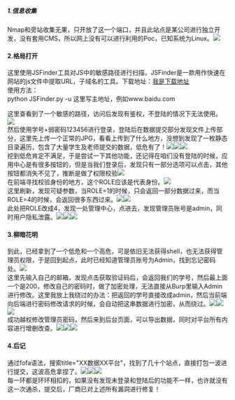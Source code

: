 ##### 1.信息收集

Nmap和旁站收集无果，只开放了这一个端口，并且此站点是某公司进行独立开发，没有套用CMS，所以网上没有可以进行利用的Poc，已知系统为Linux。[![](https://shs3.b.qianxin.com/attack_forum/2021/10/attach-3fcde05c28a121134d8825a9649ab1958e5554cf.jpg)](https://shs3.b.qianxin.com/attack_forum/2021/10/attach-3fcde05c28a121134d8825a9649ab1958e5554cf.jpg)

#### 2.格局打开

这里使用JSFinder工具对JS中的敏感路径进行扫描，JSFinder是一款用作快速在网站的js文件中提取URL，子域名的工具。下载地址：[我是下载地址](https://github.com/Threezh1/JSFinder "我是下载地址")  
使用方法：  
python JSFinder.py -u 这里写主地址，例如www.baidu.com

这里查看到了一个敏感的路径，访问后发现有鉴权，不登陆的情况下无法使用。[![](https://shs3.b.qianxin.com/attack_forum/2021/10/attach-ebd01fdfd5fea30c815e67de2dc512e99e22fd96.jpg)](https://shs3.b.qianxin.com/attack_forum/2021/10/attach-ebd01fdfd5fea30c815e67de2dc512e99e22fd96.jpg)  
然后使用学号+弱密码123456进行登录，登陆后在数据提交部分发现文件上传部分，这里先上传一个正常的JPG，看看上传到了什么地方，没想到发现了一枚静态目录遍历，包含了大量学生及老师提交的数据，低危有了！[![](https://shs3.b.qianxin.com/attack_forum/2021/10/attach-36df576a205731f01c7c40769c7564c97ad843dd.jpg)](https://shs3.b.qianxin.com/attack_forum/2021/10/attach-36df576a205731f01c7c40769c7564c97ad843dd.jpg)[![](https://shs3.b.qianxin.com/attack_forum/2021/10/attach-b92cdcecd692084af0b7080bdbe16ac808104e5d.jpg)](https://shs3.b.qianxin.com/attack_forum/2021/10/attach-b92cdcecd692084af0b7080bdbe16ac808104e5d.jpg)[![](https://shs3.b.qianxin.com/attack_forum/2021/10/attach-b7965ae9e34cf13acb459333a8c8774b58d09ab8.jpg)](https://shs3.b.qianxin.com/attack_forum/2021/10/attach-b7965ae9e34cf13acb459333a8c8774b58d09ab8.jpg)  
挖到低危肯定不满足，于是尝试一下其他功能，还记得在咱们没有登陆的时候，应用中心是有很多按钮的，但是当我们登录后，发现只有一部分选项可以点击，其他按钮都消失不见了，推断是做了权限校验[![](https://shs3.b.qianxin.com/attack_forum/2021/10/attach-c6e916a54b2c25846584d917daa8022da49302f0.jpg)](https://shs3.b.qianxin.com/attack_forum/2021/10/attach-c6e916a54b2c25846584d917daa8022da49302f0.jpg)  
在前端寻找校验身份的地方，这个ROLE应该是代表身份。[![](https://shs3.b.qianxin.com/attack_forum/2021/10/attach-548fb7369b0ca89b0a4df11e28e4e534fd923c8f.jpg)](https://shs3.b.qianxin.com/attack_forum/2021/10/attach-548fb7369b0ca89b0a4df11e28e4e534fd923c8f.jpg)  
这里刷新，发现可疑参数，当ROLE=1的时候，只会返回一部分数据过来，而当ROLE=4的时候，会返回很多东西过来。[![](https://shs3.b.qianxin.com/attack_forum/2021/10/attach-bc7e66afc6106e37d4cd9be95241a69edb484726.jpg)](https://shs3.b.qianxin.com/attack_forum/2021/10/attach-bc7e66afc6106e37d4cd9be95241a69edb484726.jpg)[![](https://shs3.b.qianxin.com/attack_forum/2021/10/attach-92d53fd495e7d99f7c718c5a2e5a2a1b605c5c55.jpg)](https://shs3.b.qianxin.com/attack_forum/2021/10/attach-92d53fd495e7d99f7c718c5a2e5a2a1b605c5c55.jpg)  
此处把ROLE改成4，发现一处管理中心，点进去，发现管理员账号是admin，同时用户隐私泄露。[![](https://shs3.b.qianxin.com/attack_forum/2021/10/attach-082cd7e3db17cce2207b6e5d92816e218c251fcc.jpg)](https://shs3.b.qianxin.com/attack_forum/2021/10/attach-082cd7e3db17cce2207b6e5d92816e218c251fcc.jpg)[![](https://shs3.b.qianxin.com/attack_forum/2021/10/attach-5da54a64b53bffeb1e0f8020a186dc03583fd41a.jpg)](https://shs3.b.qianxin.com/attack_forum/2021/10/attach-5da54a64b53bffeb1e0f8020a186dc03583fd41a.jpg)[![](https://shs3.b.qianxin.com/attack_forum/2021/10/attach-2b320a749a6ae3ac164abddbbe64e1a8b7ffc3c3.jpg)](https://shs3.b.qianxin.com/attack_forum/2021/10/attach-2b320a749a6ae3ac164abddbbe64e1a8b7ffc3c3.jpg)

#### 3.柳暗花明

到此，已经拿到了一个低危和一个高危，可是依旧无法获得shell，也无法获得管理员权限，于是回到起点，此时已经知道管理员账号为Admin，找到忘记密码处。[![](https://shs3.b.qianxin.com/attack_forum/2021/10/attach-7fe9872342eafbbd465a52233c97b8a7da1ceb1a.jpg)](https://shs3.b.qianxin.com/attack_forum/2021/10/attach-7fe9872342eafbbd465a52233c97b8a7da1ceb1a.jpg)  
这里先输入自己的邮箱，发现点击获取验证码后，会返回我们的学号，然后最上面一个是200，修改自己的密码时，做了加密处理，无法直接从Burp里输入Admin进行修改。这里我放上我绕过的办法：把返回的学号直接改成admin，然后当前端向后端进行密码修改请求的时候，会自动把这串数据进行加密，从而绕过。[![](https://shs3.b.qianxin.com/attack_forum/2021/10/attach-5c9636bea7b0e206a83abdd5dd4932b06c3801b6.jpg)](https://shs3.b.qianxin.com/attack_forum/2021/10/attach-5c9636bea7b0e206a83abdd5dd4932b06c3801b6.jpg)[![](https://shs3.b.qianxin.com/attack_forum/2021/10/attach-54ad7bd69c6f54d5676aa3a4112fc47d4686fb9a.jpg)](https://shs3.b.qianxin.com/attack_forum/2021/10/attach-54ad7bd69c6f54d5676aa3a4112fc47d4686fb9a.jpg)[![](https://shs3.b.qianxin.com/attack_forum/2021/10/attach-b325b234bb72adabd98737373a033ffa3a1ca702.jpg)](https://shs3.b.qianxin.com/attack_forum/2021/10/attach-b325b234bb72adabd98737373a033ffa3a1ca702.jpg)  
成功越权修改管理员密码，然后来到后台页面，可以导出数据，同时对平台所有内容进行增删改查。[![](https://shs3.b.qianxin.com/attack_forum/2021/10/attach-e713c62c8509ff79beab21c5cee958c2a4e314fb.jpg)](https://shs3.b.qianxin.com/attack_forum/2021/10/attach-e713c62c8509ff79beab21c5cee958c2a4e314fb.jpg)[![](https://shs3.b.qianxin.com/attack_forum/2021/10/attach-2980c68b366d78a8f0df9b6fbba182d5e29f3cb9.jpg)](https://shs3.b.qianxin.com/attack_forum/2021/10/attach-2980c68b366d78a8f0df9b6fbba182d5e29f3cb9.jpg)[![](https://shs3.b.qianxin.com/attack_forum/2021/10/attach-eb0e276ef4438b4c345c73c19a73a13f3ce9ee01.jpg)](https://shs3.b.qianxin.com/attack_forum/2021/10/attach-eb0e276ef4438b4c345c73c19a73a13f3ce9ee01.jpg)

#### 4.后记

通过fofa语法，搜索title="XX数据XX平台"，找到了几十个站点，直接打包一波进行提交，这波高危拿捏了。[![](https://shs3.b.qianxin.com/attack_forum/2021/10/attach-b12f1d2629217ea706a77914b0bce74e0d81a11b.jpg)](https://shs3.b.qianxin.com/attack_forum/2021/10/attach-b12f1d2629217ea706a77914b0bce74e0d81a11b.jpg)[![](https://shs3.b.qianxin.com/attack_forum/2021/10/attach-f9df0d97559f320dc18967a4c894fc2d84f4d80c.jpg)](https://shs3.b.qianxin.com/attack_forum/2021/10/attach-f9df0d97559f320dc18967a4c894fc2d84f4d80c.jpg)[![](https://shs3.b.qianxin.com/attack_forum/2021/10/attach-ceb370560e85810432688808a6473715b6eb7d82.jpg)](https://shs3.b.qianxin.com/attack_forum/2021/10/attach-ceb370560e85810432688808a6473715b6eb7d82.jpg)  
每一环都是环环相扣的，如果没有发现未登录和登陆后的功能不一样，也许就没有这一次通杀，提交后，厂商已对上述所有漏洞进行修复！